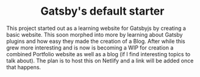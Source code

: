 <h1 align="center">
  Gatsby's default starter
</h1>

This project started out as a learning website for Gatsbyjs by creating a basic website. This soon morphed into more by learning about Gatsby plugins and how easy they made the creation of a Blog.
After while this grew more interesting and is now is becoming a WIP for creation a combined Portfolio website as well as a blog (if I find interesting topics to talk about).
The plan is to host this on Netlify and a link will be added once that happens.
